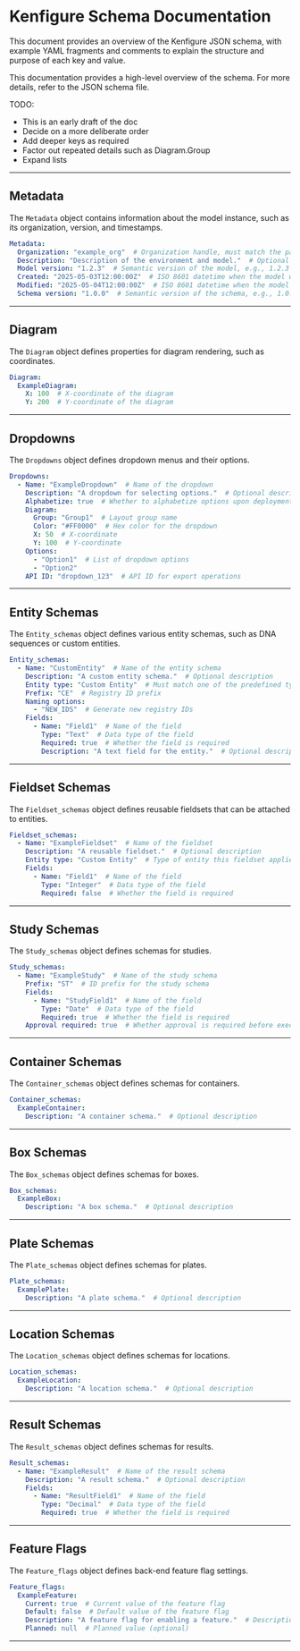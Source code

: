 # Kenfigure Schema Documentation

This document provides an overview of the Kenfigure JSON schema, with example YAML fragments and comments to explain the structure and purpose of each key and value.

This documentation provides a high-level overview of the schema. For more details, refer to the JSON schema file.

TODO:
- This is an early draft of the doc
- Decide on a more deliberate order
- Add deeper keys as required
- Factor out repeated details such as Diagram.Group
- Expand lists

---

## Metadata

The `Metadata` object contains information about the model instance, such as its organization, version, and timestamps.

```yaml
Metadata:
  Organization: "example_org"  # Organization handle, must match the pattern ^[a-z_][a-z0-9_]{0,32}$
  Description: "Description of the environment and model."  # Optional description of the model
  Model version: "1.2.3"  # Semantic version of the model, e.g., 1.2.3
  Created: "2025-05-03T12:00:00Z"  # ISO 8601 datetime when the model was created
  Modified: "2025-05-04T12:00:00Z"  # ISO 8601 datetime when the model was last modified
  Schema version: "1.0.0"  # Semantic version of the schema, e.g., 1.0.0
```

---

## Diagram

The `Diagram` object defines properties for diagram rendering, such as coordinates.

```yaml
Diagram:
  ExampleDiagram:
    X: 100  # X-coordinate of the diagram
    Y: 200  # Y-coordinate of the diagram
```

---

## Dropdowns

The `Dropdowns` object defines dropdown menus and their options.

```yaml
Dropdowns:
  - Name: "ExampleDropdown"  # Name of the dropdown
    Description: "A dropdown for selecting options."  # Optional description
    Alphabetize: true  # Whether to alphabetize options upon deployment
    Diagram:
      Group: "Group1"  # Layout group name
      Color: "#FF0000"  # Hex color for the dropdown
      X: 50  # X-coordinate
      Y: 100  # Y-coordinate
    Options:
      - "Option1"  # List of dropdown options
      - "Option2"
    API ID: "dropdown_123"  # API ID for export operations
```

---

## Entity Schemas

The `Entity_schemas` object defines various entity schemas, such as DNA sequences or custom entities.

```yaml
Entity_schemas:
  - Name: "CustomEntity"  # Name of the entity schema
    Description: "A custom entity schema."  # Optional description
    Entity type: "Custom Entity"  # Must match one of the predefined types
    Prefix: "CE"  # Registry ID prefix
    Naming options:
      - "NEW_IDS"  # Generate new registry IDs
    Fields:
      - Name: "Field1"  # Name of the field
        Type: "Text"  # Data type of the field
        Required: true  # Whether the field is required
        Description: "A text field for the entity."  # Optional description
```

---

## Fieldset Schemas

The `Fieldset_schemas` object defines reusable fieldsets that can be attached to entities.

```yaml
Fieldset_schemas:
  - Name: "ExampleFieldset"  # Name of the fieldset
    Description: "A reusable fieldset."  # Optional description
    Entity type: "Custom Entity"  # Type of entity this fieldset applies to
    Fields:
      - Name: "Field1"  # Name of the field
        Type: "Integer"  # Data type of the field
        Required: false  # Whether the field is required
```

---

## Study Schemas

The `Study_schemas` object defines schemas for studies.

```yaml
Study_schemas:
  - Name: "ExampleStudy"  # Name of the study schema
    Prefix: "ST"  # ID prefix for the study schema
    Fields:
      - Name: "StudyField1"  # Name of the field
        Type: "Date"  # Data type of the field
        Required: true  # Whether the field is required
    Approval required: true  # Whether approval is required before execution
```

---

## Container Schemas

The `Container_schemas` object defines schemas for containers.

```yaml
Container_schemas:
  ExampleContainer:
    Description: "A container schema."  # Optional description
```

---

## Box Schemas

The `Box_schemas` object defines schemas for boxes.

```yaml
Box_schemas:
  ExampleBox:
    Description: "A box schema."  # Optional description
```

---

## Plate Schemas

The `Plate_schemas` object defines schemas for plates.

```yaml
Plate_schemas:
  ExamplePlate:
    Description: "A plate schema."  # Optional description
```

---

## Location Schemas

The `Location_schemas` object defines schemas for locations.

```yaml
Location_schemas:
  ExampleLocation:
    Description: "A location schema."  # Optional description
```

---

## Result Schemas

The `Result_schemas` object defines schemas for results.

```yaml
Result_schemas:
  - Name: "ExampleResult"  # Name of the result schema
    Description: "A result schema."  # Optional description
    Fields:
      - Name: "ResultField1"  # Name of the field
        Type: "Decimal"  # Data type of the field
        Required: true  # Whether the field is required
```

---

## Feature Flags

The `Feature_flags` object defines back-end feature flag settings.

```yaml
Feature_flags:
  ExampleFeature:
    Current: true  # Current value of the feature flag
    Default: false  # Default value of the feature flag
    Description: "A feature flag for enabling a feature."  # Description of the feature flag
    Planned: null  # Planned value (optional)
```

---
